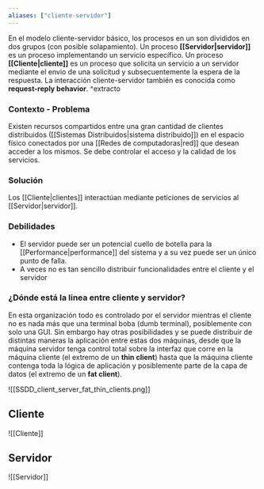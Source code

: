 ```yaml
---
aliases: ["cliente-servidor"]
---
```

En el modelo cliente-servidor básico, los procesos en un son divididos en dos grupos (con posible solapamiento). Un proceso **[[Servidor|servidor]]** es un proceso implementando un servicio específico. Un proceso **[[Cliente|cliente]]** es un proceso que solicita un servicio a un servidor mediante el envio de una solicitud y subsecuentemente la espera de la respuesta. La interacción cliente-servidor también es conocida como **request-reply behavior**. ^extracto

### Contexto - Problema
Existen recursos compartidos entre una gran cantidad de clientes distribuidos ([[Sistemas Distribuidos|sistema distribuido]]) en el espacio físico conectados por una [[Redes de computadoras|red]] que desean acceder a los mismos. Se debe controlar el acceso y la calidad de los servicios.

### Solución
Los [[Cliente|clientes]] interactúan mediante peticiones de servicios al [[Servidor|servidor]].

### Debilidades
- El servidor puede ser un potencial cuello de botella para la [[Performance|performance]] del sistema y a su vez puede ser un único punto de falla.
- A veces no es tan sencillo distribuir funcionalidades entre el cliente y el servidor

### ¿Dónde está la linea entre cliente y servidor?
En esta organización todo es controlado por el servidor mientras el cliente no es nada más que una terminal boba (dumb terminal), posiblemente con solo una GUI. Sin embargo hay otras posibilidades y se puede distribuir de distintas maneras la aplicación entre estas dos máquinas, desde que la máquina servidor tenga control total sobre la interfaz que corre en la máquina cliente (el extremo de un **thin client**) hasta que la máquina cliente contenga toda la lógica de aplicación y posiblemente parte de la capa de datos (el extremo de un **fat client**).

![[SSDD_client_server_fat_thin_clients.png]]

## Cliente
![[Cliente]]

## Servidor
![[Servidor]]